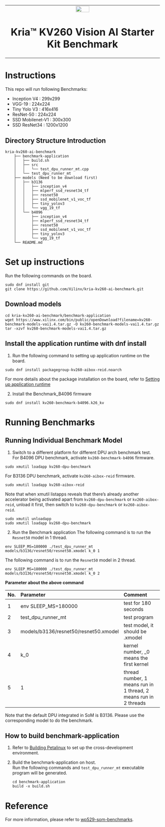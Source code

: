 <table class="sphinxhide">
 <tr>
   <td align="center"><img src="https://www.xilinx.com/content/dam/xilinx/imgs/press/media-kits/corporate/xilinx-logo.png" width="30%"/><h1>Kria&trade; KV260 Vision AI Starter Kit Benchmark </h1>
   </td>
 </tr>
</table>

# Instructions
This repo will run following Benchmarks:  
* Inception V4 : 299x299
* VGG-19 : 224x224
* Tiny Yolo V3 : 416x416
* ResNet-50 : 224x224
* SSD Mobilenet-V1 : 300x300
* SSD ResNet34 : 1200x1200

## Directory Structure Introduction

```
kria-kv260-ai-benchmark
	├── benchmark-application
	│   ├── build.sh
	│   ├── src
	│   │   └── test_dpu_runner_mt.cpp
	│   └── test_dpu_runner_mt
	├── models (Need to be download first)
	│   ├── b3136
	│   │   ├── inception_v4
	│   │   ├── mlperf_ssd_resnet34_tf
	│   │   ├── resnet50
	│   │   ├── ssd_mobilenet_v1_voc_tf
	│   │   ├── tiny_yolov3
	│   │   └── vgg_19_tf
	│   └── b4096
	│       ├── inception_v4
	│       ├── mlperf_ssd_resnet34_tf
	│       ├── resnet50
	│       ├── ssd_mobilenet_v1_voc_tf
	│       ├── tiny_yolov3
	│       └── vgg_19_tf
	└── README.md
```

# Set up instructions
Run the following commands on the board.
```
sudo dnf install git
git clone https://github.com/Xilinx/kria-kv260-ai-benchmark.git
```
## Download models
```
cd kria-kv260-ai-benchmark/benchmark-application
wget https://www.xilinx.com/bin/public/openDownload?filename=kv260-benchmark-models-vai1.4.tar.gz -O kv260-benchmark-models-vai1.4.tar.gz
tar -xzvf kv260-benchmark-models-vai1.4.tar.gz
```

## Install the application runtime with dnf install

1. Run the following command to setting up application runtime on the board.  
```
sudo dnf install packagegroup-kv260-aibox-reid.noarch
```
For more details about the package installation on the board, refer to [Setting up application runtime](https://xilinx.github.io/kria-apps-docs/docs/aibox-reid/docs/app_deployment_aib.html#introduction)

2. Install the Benchmark_B4096 firmware  
```
sudo dnf install kv260-benchmark-b4096.k26_kv
```

# Running Benchmarks

## Running Individual Benchmark Model

1. Switch to a different platform for different DPU arch benchmark test.  
For B4096 DPU benchmark, activate `kv260-benchmark-b4096` firmware.
```
sudo xmutil loadapp kv260-dpu-benchmark
```
For B3136 DPU benchmark, activate `kv260-aibox-reid` firmware.
```
sudo xmutil loadapp kv260-aibox-reid
```

Note that when xmutil listapps reveals that there’s already another accelerator being activated apart from `kv260-dpu-benchmark` or `kv260-aibox-reid`, unload it first, then switch to `kv260-dpu-benchmark` or `kv260-aibox-reid`.
```
sudo xmutil unloadapp
sudo xmutil loadapp kv260-dpu-benchmark
```

2. Run the Benchmark application 
The following command is to run the `Resnet50` model in 1 thread.
```
env SLEEP_MS=180000 ./test_dpu_runner_mt models/b3136/resnet50/resnet50.xmodel k_0 1
```
The following command is to run the `Resnet50` model in 2 thread.
```
env SLEEP_MS=180000 ./test_dpu_runner_mt models/b3136/resnet50/resnet50.xmodel k_0 2
```


 <summary><b> Parameter about the above command </b></summary>
 
| No\. | Parameter                  | Comment                                                      |
| :--- | :----------------------- | :----------------------------------------------------------- |
| 1    | env SLEEP_MS=180000        | test for 180 seconds                              |
| 2    | test_dpu_runner_mt         | test program                              |
| 3    | models/b3136/resnet50/resnet50.xmodel  | test model, it should be <model>.xmodel                 |
| 4    | k_0                        | kernel number, _0 means the first kernel            |
| 5    | 1                          | thread number, 1 means run in 1 thread, 2 means run in 2 threads        |


Note that the default DPU integrated in SoM is B3136. Please use the corresponding model to do the benchmark.

## How to build benchmark-application
1. Refer to [Building Petalinux](https://xilinx.github.io/kria-apps-docs/docs/build_petalinux.html) to set up the cross-development environment.

2. Build the benchmark-application on host.  
	Run the following commands and `test_dpu_runner_mt` executable program will be generated.
	```
	cd benchmark-application
	build -x build.sh
	```

# Reference
For more information, please refer to [wp529-som-benchmarks](https://www.xilinx.com/support/documentation/white_papers/wp529-som-benchmarks.pdf).
